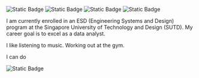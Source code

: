 
![Static Badge](https://img.shields.io/badge/sjh.chr1lie%40gmail.com-%23FF6847%20?style=flat-square&logo=gmail&logoColor=%23FFFFFF)
![Static Badge](https://img.shields.io/badge/CharlieSong-%230A66C2?style=flat-square&logo=Linkedin&logoColor=%23FFFFFF)
![Static Badge](https://img.shields.io/badge/xhr1les-%232C2C2C%20?style=flat-square&logo=VSCO&logoColor=%23FFFFFF)
![Static Badge](https://img.shields.io/badge/Charlie_Song-%23FFFFFF?style=flat-square&logo=Notion&logoColor=%23000000)





I am currently enrolled in an ESD (Engineering Systems and Design) program at the Singapore University of Technology and Design (SUTD). 
My career goal is to excel as a data analyst.

I like listening to music.
Working out at the gym.

I can do

![Static Badge](https://img.shields.io/badge/Python-%2347B5FF%20?style=flat-square&logo=Python&logoColor=%23FFFFFF)
